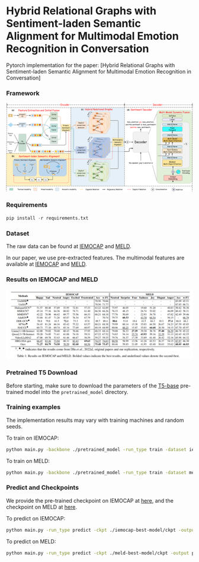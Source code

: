 # Hybrid Relational Graphs with Sentiment-laden Semantic Alignment for Multimodal Emotion Recognition in Conversation

Pytorch implementation for the paper: [Hybrid Relational Graphs with Sentiment-laden Semantic Alignment for Multimodal Emotion Recognition in Conversation]

### Framework

![Illustration of HRG-SSA framework](./assets/framework.png)

### Requirements

```python
pip install -r requirements.txt
```

### Dataset

The raw data can be found at [IEMOCAP](https://sail.usc.edu/iemocap/ "IEMOCAP") and [MELD](https://github.com/SenticNet/MELD "MELD").

In our paper, we use pre-extracted features. The multimodal features are available at [IEMOCAP](https://drive.google.com/drive/folders/1I5uNGOHMTvA6KdzATYmu7P8Z4Ihce6Mi?usp=drive_link) and [MELD](https://drive.google.com/drive/folders/1rtJ8pMbkPIzZEPzZH1-QWrY2yeSRGhki?usp=drive_link).

###  Results on IEMOCAP and MELD

![Results on IEMOCAP and MELD](./assets/results.png)

### Pretrained T5 Download

Before starting, make sure to download the parameters of the [T5-base](https://huggingface.co/google-t5/t5-base) pre-trained model into the `pretrained_model` directory.

### Training examples

The implementation results may vary with training machines and random seeds.

To train on IEMOCAP:

```bash
python main.py -backbone ./pretrained_model -run_type train -dataset iemocap -use_gat -window_size 8 -gat 1 -emotion_first -use_video_mode -use_audio_mode
```

To train on MELD:

```bash
python main.py -backbone ./pretrained_model -run_type train -dataset meld -use_gat -emotion_first -use_video_mode -use_audio_mode
```

### Predict and Checkpoints

We provide the pre-trained checkpoint on IEMOCAP at [here](https://drive.google.com/drive/folders/1a9VD-r0UyeGUsJFHEIMfCtWtB1L6X3QU?usp=drive_link), and the checkpoint on MELD at [here](https://drive.google.com/drive/folders/1mdABgy7Zy5RSJTw5jFr_zzI5cuVYKGsV?usp=drive_link).

To predict on IEMOCAP:

```bash
python main.py -run_type predict -ckpt ./iemocap-best-model/ckpt -output predict_real.json -dataset iemocap -test_batch_size=64
```

To predict on MELD:

```bash
python main.py -run_type predict -ckpt ./meld-best-model/ckpt -output predict_real.json -dataset meld -test_batch_size=64
```

